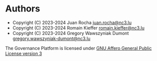 # Authors
* Copyright (C) 2023-2024 Juan Rocha <juan.rocha@nc3.lu>
* Copyright (C) 2023-2024 Romain Kieffer <romain.kieffer@nc3.lu>
* Copyright (C) 2023-2024 Gregory Wawszyniak Dumont <gregory.wawszyniak-dumont@nc3.lu>

The Governance Platform is licensed under
[GNU Affero General Public License version 3](https://www.gnu.org/licenses/agpl-3.0.html)
